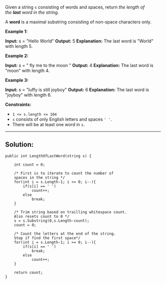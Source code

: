 Given a string `s` consisting of words and spaces, return _the length of the **last** word in the string._

A **word** is a maximal substring consisting of non-space characters only.

**Example 1:**

**Input:** s = "Hello World"
**Output:** 5
**Explanation:** The last word is "World" with length 5.

**Example 2:**

**Input:** s = "   fly me   to   the moon  "
**Output:** 4
**Explanation:** The last word is "moon" with length 4.

**Example 3:**

**Input:** s = "luffy is still joyboy"
**Output:** 6
**Explanation:** The last word is "joyboy" with length 6.

**Constraints:**

- `1 <= s.length <= 104`
- `s` consists of only English letters and spaces `' '`.
- There will be at least one word in `s`.
---
## **Solution:**

```
public int LengthOfLastWord(string s) {

	int count = 0;

	/* First is to iterate to count the number of
	spaces in the string */
	for(int i = s.Length-1; i >= 0; i--){
		if(s[i] == ' ')
			count++;
		else
			break;
	}

	/* Trim string based on trailling whitespace count.
	Also resets count to 0 */
	s = s.Substring(0,s.Length-count);
	count = 0;

	/* Count the letters at the end of the string.
	Stop if find the first space*/
	for(int i = s.Length-1; i >= 0; i--){
		if(s[i] == ' ')
			break;
		else
			count++;
	}

	return count;
}
```